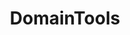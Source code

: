 ---
blog: https://blog.domaintools.com/
facebook: https://facebook.com/domaintoolsllc
googleplus: https://plus.google.com/+domaintools
linkedin: https://linkedin.com/company/domaintools
logohandle: domaintools
sort: domaintools
title: DomainTools
twitter: https://x.com/DomainTools
website: https://www.domaintools.com/
---